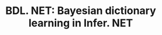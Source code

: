 ---
layout: post
title: "BDL. NET: Bayesian dictionary learning in Infer. NET"
description: "We introduce and analyse a flexible and efficient implementation of Bayesian dictionary learning for sparse coding. By placing Gaussian-inverse-Gamma hierarchical priors on the coefficients, the model can automatically determine the required sparsity level for good reconstructions, whilst also automatically learning the noise level in the data, obviating the need for heuristic methods for choosing sparsity levels. This model can be solved efficiently using Variational Message Passing (VMP), which we have implemented in the Infer.NET framework for probabilistic programming and inference. We analyse the properties of the model via empirical validation on several accelerometer datasets. We provide source code to replicate all of the experiments in this paper."
thumb_image: "2016/bdl/thumb.png"
bibtex: diethe2016bdl
tags: ['2016']
---
